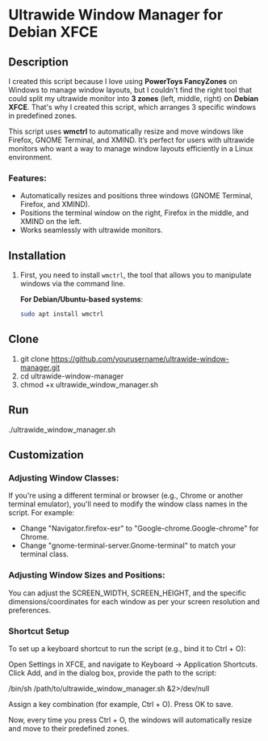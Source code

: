 # Ultrawide Window Manager for Debian XFCE

## Description

I created this script because I love using **PowerToys FancyZones** on Windows to manage window layouts, but I couldn't find the right tool that could split my ultrawide monitor into **3 zones** (left, middle, right) on **Debian XFCE**. That's why I created this script, which arranges 3 specific windows in predefined zones.

This script uses **wmctrl** to automatically resize and move windows like Firefox, GNOME Terminal, and XMIND. It’s perfect for users with ultrawide monitors who want a way to manage window layouts efficiently in a Linux environment.

### Features:
- Automatically resizes and positions three windows (GNOME Terminal, Firefox, and XMIND).
- Positions the terminal window on the right, Firefox in the middle, and XMIND on the left.
- Works seamlessly with ultrawide monitors.

## Installation

1. First, you need to install `wmctrl`, the tool that allows you to manipulate windows via the command line.

   **For Debian/Ubuntu-based systems**:
   ```bash
   sudo apt install wmctrl
## Clone
1. git clone https://github.com/yourusername/ultrawide-window-manager.git
2. cd ultrawide-window-manager
3. chmod +x ultrawide_window_manager.sh

## Run
./ultrawide_window_manager.sh

## Customization
### Adjusting Window Classes:

If you're using a different terminal or browser (e.g., Chrome or another terminal emulator), you'll need to modify the window class names in the script. For example:
- Change "Navigator.firefox-esr" to "Google-chrome.Google-chrome" for Chrome.
- Change "gnome-terminal-server.Gnome-terminal" to match your terminal class.

### Adjusting Window Sizes and Positions:

You can adjust the SCREEN_WIDTH, SCREEN_HEIGHT, and the specific dimensions/coordinates for each window as per your screen resolution and preferences.

### Shortcut Setup

To set up a keyboard shortcut to run the script (e.g., bind it to Ctrl + O):

Open Settings in XFCE, and navigate to Keyboard → Application Shortcuts.
Click Add, and in the dialog box, provide the path to the script:

/bin/sh /path/to/ultrawide_window_manager.sh &2>/dev/null

Assign a key combination (for example, Ctrl + O).
Press OK to save.

Now, every time you press Ctrl + O, the windows will automatically resize and move to their predefined zones.
